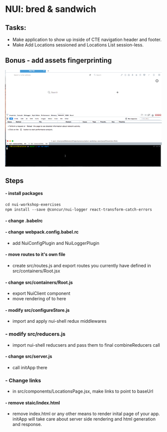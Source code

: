 # NUI: bred & sandwich

## Tasks:
- Make application to show up inside of CTE navigation header and footer.
- Make Add Locations sessioned and Locations List session-less.

## Bonus - add assets fingerprinting

![](../images/07.gif)

## Steps

#### - install packages
```
cd nui-workshop-exercises
npm install --save @concur/nui-logger react-transform-catch-errors
```


#### - change .babelrc

#### - change webpack.config.babel.rc
- add NuiConfigPlugin and NuiLoggerPlugin

#### - move routes to it's own file
- create src/routes.js and export routes you currently have defined in src/containers/Root.jsx

#### - change src/containers/Root.js
- export NuiClient component
- move rendering of <DevTools> to here


#### - modify src/configureStore.js
- import and apply nui-shell redux middlewares


### - modify src/reducers.js
- import nui-shell reducsers and pass them to final combineReducers call

#### - change src/server.js
- call initApp there

### - Change links
- in src/components/LocationsPage.jsx, make links to point to baseUrl

#### - remove staic/index.html
- remove index.html or any other means to render inital page of your app. initApp will take care about server side rendering and html generation and response.
